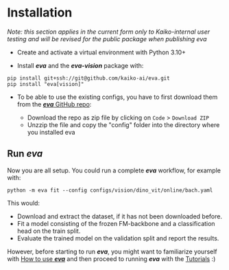 # Installation

*Note: this section applies in the current form only to Kaiko-internal user testing and will be revised for the public package when publishing eva*


- Create and activate a virtual environment with Python 3.10+

- Install ***eva*** and the ***eva-vision*** package with:

```
pip install git+ssh://git@github.com/kaiko-ai/eva.git
pip install "eva[vision]"
```

- To be able to use the existing configs, you have to first download them from the [***eva*** GitHub repo](https://github.com/kaiko-ai/eva/tree/main):

    - Download the repo as zip file by clicking on `Code` > `Download ZIP`
    - Unzzip the file and copy the "config" folder into the directory where you installed eva


## Run ***eva***

Now you are all setup. You could run a complete ***eva*** workflow, for example with:
```
python -m eva fit --config configs/vision/dino_vit/online/bach.yaml 
```
This would:

 - Download and extract the dataset, if it has not been downloaded before.
 - Fit a model consisting of the frozen FM-backbone and a classification head on the train split.
 - Evaluate the trained model on the validation split and report the results.

However, before starting to run ***eva***, you might want to familiarize yourself with [How to use ***eva***](how_to_use.md) and then proceed to running ***eva*** with the [Tutorials](tutorials/index.md) :) 

